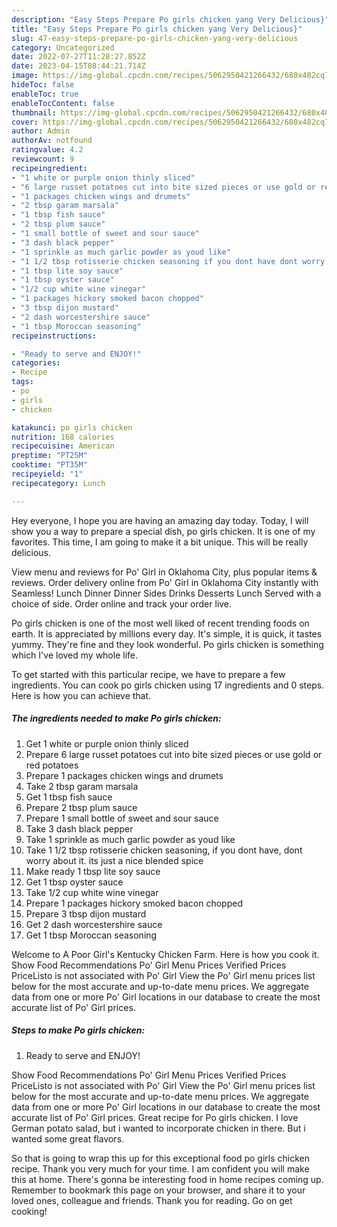 ```yaml
---
description: "Easy Steps Prepare Po girls chicken yang Very Delicious}"
title: "Easy Steps Prepare Po girls chicken yang Very Delicious}"
slug: 47-easy-steps-prepare-po-girls-chicken-yang-very-delicious
category: Uncategorized
date: 2022-07-27T11:28:27.852Z
date: 2023-04-15T08:44:21.714Z
image: https://img-global.cpcdn.com/recipes/5062950421266432/680x482cq70/po-girls-chicken-recipe-main-photo.jpg
hideToc: false
enableToc: true
enableTocContent: false
thumbnail: https://img-global.cpcdn.com/recipes/5062950421266432/680x482cq70/po-girls-chicken-recipe-main-photo.jpg
cover: https://img-global.cpcdn.com/recipes/5062950421266432/680x482cq70/po-girls-chicken-recipe-main-photo.jpg
author: Admin
authorAv: notfound
ratingvalue: 4.2
reviewcount: 9
recipeingredient:
- "1 white or purple onion thinly sliced"
- "6 large russet potatoes cut into bite sized pieces or use gold or red potatoes"
- "1 packages chicken wings and drumets"
- "2 tbsp garam marsala"
- "1 tbsp fish sauce"
- "2 tbsp plum sauce"
- "1 small bottle of sweet and sour sauce"
- "3 dash black pepper"
- "1 sprinkle as much garlic powder as youd like"
- "1 1/2 tbsp rotisserie chicken seasoning if you dont have dont worry about it its just a nice blended spice"
- "1 tbsp lite soy sauce"
- "1 tbsp oyster sauce"
- "1/2 cup white wine vinegar"
- "1 packages hickory smoked bacon chopped"
- "3 tbsp dijon mustard"
- "2 dash worcestershire sauce"
- "1 tbsp Moroccan seasoning"
recipeinstructions:

- "Ready to serve and ENJOY!"
categories:
- Recipe
tags:
- po
- girls
- chicken

katakunci: po girls chicken 
nutrition: 168 calories
recipecuisine: American
preptime: "PT25M"
cooktime: "PT35M"
recipeyield: "1"
recipecategory: Lunch

---
```



Hey everyone, I hope you are having an amazing day today. Today, I will show you a way to prepare a special dish, po girls chicken. It is one of my favorites. This time, I am going to make it a bit unique. This will be really delicious.

View menu and reviews for Po&#39; Girl in Oklahoma City, plus popular items &amp; reviews. Order delivery online from Po&#39; Girl in Oklahoma City instantly with Seamless! Lunch Dinner Dinner Sides Drinks Desserts Lunch Served with a choice of side. Order online and track your order live.

Po girls chicken is one of the most well liked of recent trending foods on earth. It is appreciated by millions every day. It's simple, it is quick, it tastes yummy. They're fine and they look wonderful. Po girls chicken is something which I've loved my whole life.


To get started with this particular recipe, we have to prepare a few ingredients. You can cook po girls chicken using 17 ingredients and 0 steps. Here is how you can achieve that.

<!--inarticleads1-->

##### The ingredients needed to make Po girls chicken:

1. Get 1 white or purple onion thinly sliced
1. Prepare 6 large russet potatoes cut into bite sized pieces or use gold or red potatoes
1. Prepare 1 packages chicken wings and drumets
1. Take 2 tbsp garam marsala
1. Get 1 tbsp fish sauce
1. Prepare 2 tbsp plum sauce
1. Prepare 1 small bottle of sweet and sour sauce
1. Take 3 dash black pepper
1. Take 1 sprinkle as much garlic powder as youd like
1. Take 1 1/2 tbsp rotisserie chicken seasoning, if you dont have, dont worry about it. its just a nice blended spice
1. Make ready 1 tbsp lite soy sauce
1. Get 1 tbsp oyster sauce
1. Take 1/2 cup white wine vinegar
1. Prepare 1 packages hickory smoked bacon chopped
1. Prepare 3 tbsp dijon mustard
1. Get 2 dash worcestershire sauce
1. Get 1 tbsp Moroccan seasoning


Welcome to A Poor Girl&#39;s Kentucky Chicken Farm. Here is how you cook it. Show Food Recommendations Po&#39; Girl Menu Prices Verified Prices PriceListo is not associated with Po&#39; Girl View the Po&#39; Girl menu prices list below for the most accurate and up-to-date menu prices. We aggregate data from one or more Po&#39; Girl locations in our database to create the most accurate list of Po&#39; Girl prices. 

<!--inarticleads2-->

##### Steps to make Po girls chicken:


1. Ready to serve and ENJOY!

Show Food Recommendations Po&#39; Girl Menu Prices Verified Prices PriceListo is not associated with Po&#39; Girl View the Po&#39; Girl menu prices list below for the most accurate and up-to-date menu prices. We aggregate data from one or more Po&#39; Girl locations in our database to create the most accurate list of Po&#39; Girl prices. Great recipe for Po girls chicken. I love German potato salad, but i wanted to incorporate chicken in there. But i wanted some great flavors. 

So that is going to wrap this up for this exceptional food po girls chicken recipe. Thank you very much for your time. I am confident you will make this at home. There's gonna be interesting food in home recipes coming up. Remember to bookmark this page on your browser, and share it to your loved ones, colleague and friends. Thank you for reading. Go on get cooking!
